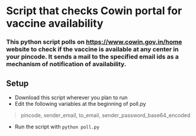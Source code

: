 # Script that checks Cowin portal for vaccine availability

### This python script polls on https://www.cowin.gov.in/home website to check if the vaccine is available at any center in your pincode. It sends a mail to the specified email ids as a mechanism of notification of availability. 

## Setup
- Download this script wherever you plan to run
- Edit the following variables at the beginning of poll.py
> pincode, sender_email, to_email, sender_password_base64_encoded
- Run the script with `python poll.py`